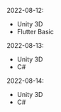 
2022-08-12:

- Unity 3D
- Flutter Basic


2022-08-13:

- Unity 3D
- C#

2022-08-14:

- Unity 3D
- C#
